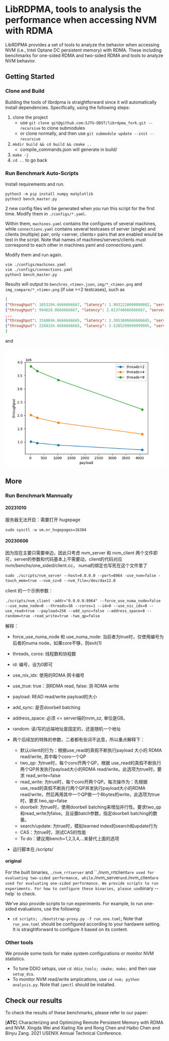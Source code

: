 # LibRDPMA, tools to analysis the performance when accessing NVM with RDMA

LibRDPMA provides a set of tools  to analyze the behavior when accessing NVM (i.e., Intel Optane DC persistent memory) with RDMA. These including benchmarks for one-sided RDMA and two-sided RDMA and tools to analyze NVM behavior. 

## Getting Started

### Clone and Build

Building the tools of librdpma is straightforward since it will automatically install dependencies. Specifically, using the following steps:

1. clone the project
   - use `git clone git@github.com:SJTU-DDST/librdpma_fork.git --recursive` to clone submodules
   - or clone normally, and then use `git submodule update --init --recursive`
2. `mkdir build && cd build && cmake ..`
   - compile_commands.json will generate in build/
3. `make -j`
4. `cd ..` to go back

<!-- 不知道为啥，50 上得 sudo 才能编译，有点怪 -->

### Run Benchmark Auto-Scripts

Install requirements and run.

```shell
python3 -m pip install numpy matplotlib
python3 bench_master.py
```

2 new config files will be generated when you run this script for the first time. Modify them in `./configs/*.yaml`.

Within them, `machines.yaml` contains the configures of several machines, while `connections.yaml` contains several testcases of server (single) and clients (multiple) pair; only <server, clients> pairs that are enabled would be test in the script. Note that names of machines/servers/clients must correspond to each other in machines.yaml and connections.yaml.

Modify them and run again.

```shell
vim ./configs/machines.yaml
vim ./configs/connections.yaml
python3 bench_master.py
```

Results will output to `benchres_<time>.json`, `img/*_<time>.png` and `img_compare/*_<time>.png` (if use >=2 testcases), such as

```json
[ 
{"throughput": 1053194.6666666667, "latency": 1.9032220000000002, "server": "localhost", "clients": ["localhost"], "threads": 2, "coros": 1, "payload": 16},
{"throughput": 994628.0666666667, "latency": 2.013740666666667, "server": "localhost", "clients": ["localhost"], "threads": 2, "coros": 1, "payload": 256},
...
{"throughput": 3348694.6666666665, "latency": 2.3953606666666665, "server": "localhost", "clients": ["localhost"], "threads": 8, "coros": 1, "payload": 1024},
{"throughput": 2268334.6666666665, "latency": 3.5285299999999995, "server": "localhost", "clients": ["localhost"], "threads": 8, "coros": 1, "payload": 4096}
]
```

and

![demo.png](demo.png)

## More

### Run Benchmark Mannually

#### 20231010

服务器无法开启：需要打开 hugepage

```shell
sudo sysctl -w vm.nr_hugepages=16384
```

#### 20230606

因为现在主要只需要单边，因此只考虑 nvm_server 和 nvm_client 两个文件即可，server的参数和代码基本上不需要动，client的代码对应 nvm/benchs/one_sided/client.cc， numa的绑定也写死在这个文件里了
```shell
sudo ./scripts/nvm_server --host=0.0.0.0 --port=8964 -use_nvm=false -touch_mem=true --nvm_sz=8 --nvm_file=/dev/dax12.0
```

client 的一个示例参数：

```shell
./scripts/nvm_client -addr="0.0.0.0:8964" --force_use_numa_node=false --use_numa_node=0 --threads=36 --coros=1 --id=0 --use_nic_idx=0 --use_read=true --payload=256 --add_sync=false --address_space=8 --random=true -read_write=true -two_qp=false
```

解释：

* force_use_numa_node 和 use_numa_node: 当前者为true时，仅使用编号为后者的numa node，如果core不够，则exit(1)
* threads, coros: 线程数和协程数
* id: 编号，设为0即可
* use_nix_idx: 使用的RDMA 网卡编号
* use_true: true：测RDMA read, false: 测 RDMA write
* payload: READ read/write payload的大小
* add_sync: 是否doorbell batching
* address_space: 必须 <= server端的nvm_sz, 单位是GB。
* random: 读/写的远端地址是固定的，还是随机一个地址

* 两个后续加的特殊的参数，二者都有些词不达意，所以重点解释下：
    * 默认client的行为：根据use_read的真假不断执行payload 大小的 RDMA read/write, 其中每个coro一个QP
    * two_qp: 为true时，每个coro开两个QP，根据 use_read的真假不断执行两个QP并发执行payload大小的RDMA read/write。此选项为true时，要求 read_write=false
    * read_write: 为true时，每个coro开两个QP。每次操作为：先根据 use_read的真假不断执行两个QP并发执行payload大小的RDMA read/write，然后再用其中一个QP做一个8bytes的write，此选项为true时，要求 two_qp=false
    * doorbell: 为true时，使用doorbell batching来增加并行性。要求two_qp和read_write为false。且设置batch参数，指定doorbell batching的数量。
    * search/update: 为true时，模拟learned index的search和update行为
    * CAS：为true时，测试CAS的性能
    * To do：建议用bench=1,2,3,4,...来替代上面的选项

* 运行脚本在./scripts/

#### original

For the built binaries, `./nvm_rrtserver` and ``./nvm_rrtclient` are used for evaluating two-sided performance, while `./nvm_server` and `./nvm_client` are used for evaluating one-sided performance. We provide scripts to run experiments. For how to configure these binaries, please use `binary --help` to check.

We've also provide scripts to run experiments. For example, to run one-sided evaluations, use the following:

- `cd scripts; ./bootstrap-proxy.py -f run_one.toml`; Note that `run_one.toml` should be configured according to your hardawre setting. It is straightforward to configure it  based on its content. 

### Other tools

We provide some tools for make system configurations or monitor NVM statistics. 

- To tune DDIO setups, use `cd ddio_tools; cmake; make;` and then use `setup_dca`. 
- To monitor NVM read/write amplications, use `cd nvm; python analysis.py`.  Note that `ipmctl` should be installed. 

## Check our results

To check the results of these benchmarks, please refer to our paper: 

[**ATC**] Characterizing and Optimizing Remote Persistent Memory with RDMA and NVM. Xingda Wei and Xiating Xie and Rong Chen and Haibo Chen and Binyu Zang. 2021 USENIX Annual Technical Conference. 
